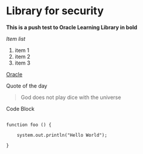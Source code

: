 # Library for security

**This is a push test to Oracle Learning Library in bold**

*Item list*
1. item 1
2. item 2
3. item 3

[Oracle](https://www.oracle.com)

Quote of the day
> God does not play dice with the universe

Code Block

``` 

function foo () {

    system.out.println("Hello World");

}

```
